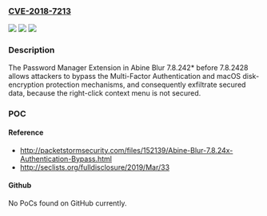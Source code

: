 ### [CVE-2018-7213](https://cve.mitre.org/cgi-bin/cvename.cgi?name=CVE-2018-7213)
![](https://img.shields.io/static/v1?label=Product&message=n%2Fa&color=blue)
![](https://img.shields.io/static/v1?label=Version&message=n%2Fa&color=blue)
![](https://img.shields.io/static/v1?label=Vulnerability&message=n%2Fa&color=brighgreen)

### Description

The Password Manager Extension in Abine Blur 7.8.242* before 7.8.2428 allows attackers to bypass the Multi-Factor Authentication and macOS disk-encryption protection mechanisms, and consequently exfiltrate secured data, because the right-click context menu is not secured.

### POC

#### Reference
- http://packetstormsecurity.com/files/152139/Abine-Blur-7.8.24x-Authentication-Bypass.html
- http://seclists.org/fulldisclosure/2019/Mar/33

#### Github
No PoCs found on GitHub currently.

